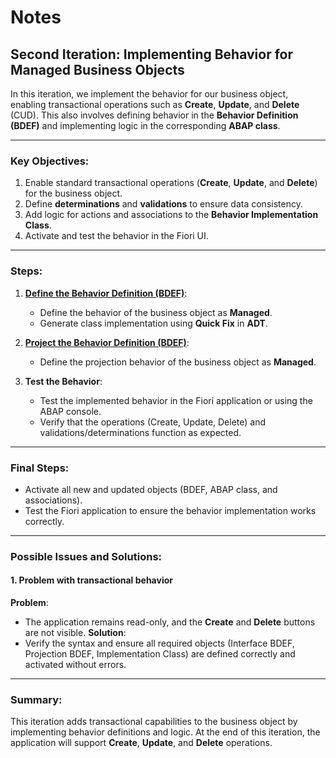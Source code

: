 # Notes
## Second Iteration: Implementing Behavior for Managed Business Objects
In this iteration, we implement the behavior for our business object, enabling transactional operations such as **Create**, **Update**, and **Delete** (CUD). This also involves defining behavior in the **Behavior Definition (BDEF)** and implementing logic in the corresponding **ABAP class**.

---

### Key Objectives:
1. Enable standard transactional operations (**Create**, **Update**, and **Delete**) for the business object.
2. Define **determinations** and **validations** to ensure data consistency.
3. Add logic for actions and associations to the **Behavior Implementation Class**.
4. Activate and test the behavior in the Fiori UI.

---

### Steps:
1. **[Define the Behavior Definition (BDEF)](./06_behavior_implementation.md#z##_i_product_)**:
   - Define the behavior of the business object as **Managed**.
   - Generate class implementation using **Quick Fix** in **ADT**.

2. **[Project the Behavior Definition (BDEF)](./06_behavior_implementation.md#z##_c_product_)**:
   - Define the projection behavior of the business object as **Managed**.

3. **Test the Behavior**:
   - Test the implemented behavior in the Fiori application or using the ABAP console.
   - Verify that the operations (Create, Update, Delete) and validations/determinations function as expected.

---

### Final Steps:
- Activate all new and updated objects (BDEF, ABAP class, and associations).
- Test the Fiori application to ensure the behavior implementation works correctly.

---

### Possible Issues and Solutions:
#### 1. **Problem with transactional behavior**
   **Problem**:
   - The application remains read-only, and the **Create** and **Delete** buttons are not visible.
   **Solution**:
   - Verify the syntax and ensure all required objects (Interface BDEF, Projection BDEF, Implementation Class) are defined correctly and activated without errors.

---

### Summary:
This iteration adds transactional capabilities to the business object by implementing behavior definitions and logic. At the end of this iteration, the application will support **Create**, **Update**, and **Delete** operations.
